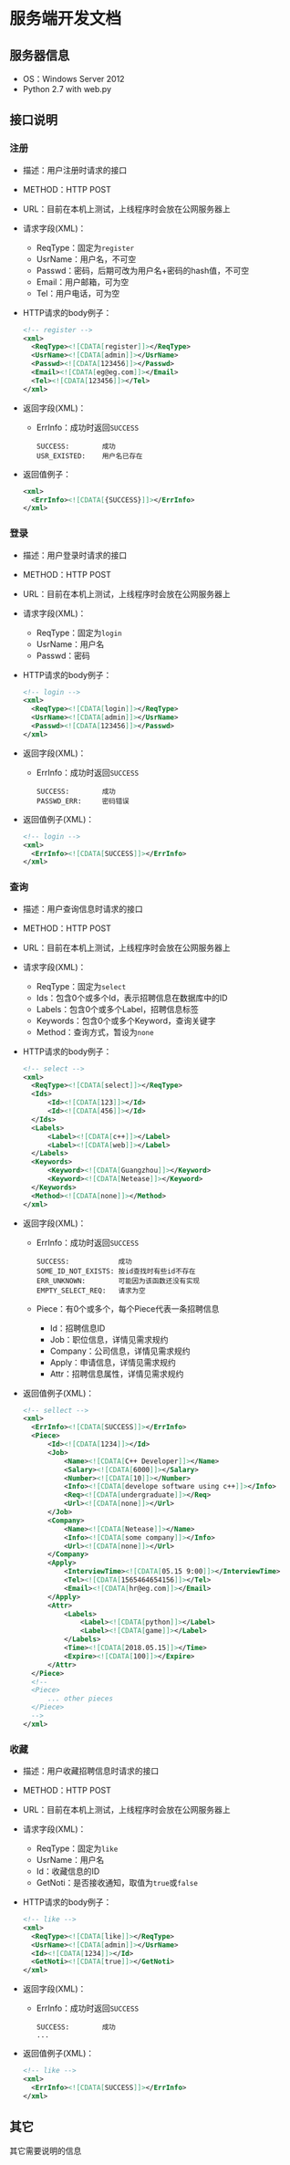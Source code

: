 # 服务端开发文档

## 服务器信息

* OS：Windows Server 2012
* Python 2.7 with web.py

## 接口说明

### 注册

* 描述：用户注册时请求的接口

* METHOD：HTTP POST

* URL：目前在本机上测试，上线程序时会放在公网服务器上

* 请求字段(XML)：

  * ReqType：固定为`register`
  * UsrName：用户名，不可空
  * Passwd：密码，后期可改为用户名+密码的hash值，不可空
  * Email：用户邮箱，可为空
  * Tel：用户电话，可为空

* HTTP请求的body例子：

  ```xml
  <!-- register -->
  <xml>
  	<ReqType><![CDATA[register]]></ReqType>
  	<UsrName><![CDATA[admin]]></UsrName>
  	<Passwd><![CDATA[123456]]></Passwd>
  	<Email><![CDATA[eg@eg.com]]></Email>
  	<Tel><![CDATA[123456]]></Tel>
  </xml>
  ```

* 返回字段(XML)：

  * ErrInfo：成功时返回`SUCCESS`

    ```
    SUCCESS:		成功
    USR_EXISTED:	用户名已存在
    ```

* 返回值例子：

  ```xml
  <xml>
  	<ErrInfo><![CDATA[{SUCCESS}]]></ErrInfo>
  </xml>
  ```

### 登录

* 描述：用户登录时请求的接口

* METHOD：HTTP POST

* URL：目前在本机上测试，上线程序时会放在公网服务器上

* 请求字段(XML)：

  * ReqType：固定为`login`
  * UsrName：用户名
  * Passwd：密码

* HTTP请求的body例子：

  ```xml
  <!-- login -->
  <xml>
  	<ReqType><![CDATA[login]]></ReqType>
  	<UsrName><![CDATA[admin]]></UsrName>
  	<Passwd><![CDATA[123456]]></Passwd>
  </xml>
  ```

* 返回字段(XML)：

  - ErrInfo：成功时返回`SUCCESS`

    ```
    SUCCESS:		成功
    PASSWD_ERR:		密码错误
    ```

* 返回值例子(XML)：

  ```xml
  <!-- login -->
  <xml>
  	<ErrInfo><![CDATA[SUCCESS]]></ErrInfo>
  </xml>
  ```

### 查询

* 描述：用户查询信息时请求的接口

* METHOD：HTTP POST

* URL：目前在本机上测试，上线程序时会放在公网服务器上

* 请求字段(XML)：

  * ReqType：固定为`select`
  * Ids：包含0个或多个Id，表示招聘信息在数据库中的ID
  * Labels：包含0个或多个Label，招聘信息标签
  * Keywords：包含0个或多个Keyword，查询关键字
  * Method：查询方式，暂设为`none`

* HTTP请求的body例子：

  ```xml
  <!-- select -->
  <xml>
  	<ReqType><![CDATA[select]]></ReqType>
  	<Ids>
  		<Id><![CDATA[123]]></Id>
  		<Id><![CDATA[456]]></Id>
  	</Ids>
  	<Labels>
  		<Label><![CDATA[c++]]></Label>
  		<Label><![CDATA[web]]></Label>
  	</Labels>
  	<Keywords>
  		<Keyword><![CDATA[Guangzhou]]></Keyword>
  		<Keyword><![CDATA[Netease]]></Keyword>
  	</Keywords>
  	<Method><![CDATA[none]]></Method>
  </xml>
  ```

* 返回字段(XML)：

  - ErrInfo：成功时返回`SUCCESS`

    ```
    SUCCESS:			成功
    SOME_ID_NOT_EXISTS:	按id查找时有些id不存在
    ERR_UNKNOWN:		可能因为该函数还没有实现
    EMPTY_SELECT_REQ:	请求为空
    ```

  - Piece：有0个或多个，每个Piece代表一条招聘信息

    * Id：招聘信息ID
    * Job：职位信息，详情见需求规约
    * Company：公司信息，详情见需求规约
    * Apply：申请信息，详情见需求规约
    * Attr：招聘信息属性，详情见需求规约

* 返回值例子(XML)：

  ```xml
  <!-- sellect -->
  <xml>
  	<ErrInfo><![CDATA[SUCCESS]]></ErrInfo>
  	<Piece>
  		<Id><![CDATA[1234]]></Id>
  		<Job>
  			<Name><![CDATA[C++ Developer]]></Name>
  			<Salary><![CDATA[6000]]></Salary>
  			<Number><![CDATA[10]]></Number>
  			<Info><![CDATA[develope software using c++]]></Info>
  			<Req><![CDATA[undergraduate]]></Req>
  			<Url><![CDATA[none]]></Url>
  		</Job>
  		<Company>
  			<Name><![CDATA[Netease]]></Name>
  			<Info><![CDATA[some company]]></Info>
  			<Url><![CDATA[none]]></Url>
  		</Company>
  		<Apply>
  			<InterviewTime><![CDATA[05.15 9:00]]></InterviewTime>
  			<Tel><![CDATA[1565464654156]]></Tel>
  			<Email><![CDATA[hr@eg.com]]></Email>
  		</Apply>
  		<Attr>
  			<Labels>
  				<Label><![CDATA[python]]></Label>
  				<Label><![CDATA[game]]></Label>
  			</Labels>
  			<Time><![CDATA[2018.05.15]]></Time>
  			<Expire><![CDATA[100]]></Expire>
  		</Attr>
  	</Piece>
  	<!--
  	<Piece>
  		... other pieces
  	</Piece>
  	-->
  </xml>
  ```

### 收藏

* 描述：用户收藏招聘信息时请求的接口

* METHOD：HTTP POST

* URL：目前在本机上测试，上线程序时会放在公网服务器上

* 请求字段(XML)：

  * ReqType：固定为`like`
  * UsrName：用户名
  * Id：收藏信息的ID
  * GetNoti：是否接收通知，取值为`true`或`false`

* HTTP请求的body例子：

  ```xml
  <!-- like -->
  <xml>
  	<ReqType><![CDATA[like]]></ReqType>
  	<UsrName><![CDATA[admin]]></UsrName>
  	<Id><![CDATA[1234]]></Id>
  	<GetNoti><![CDATA[true]]></GetNoti>
  </xml>
  ```

* 返回字段(XML)：

  - ErrInfo：成功时返回`SUCCESS`

    ```
    SUCCESS:		成功
    ...
    ```

* 返回值例子(XML)：

  ```xml
  <!-- like -->
  <xml>
  	<ErrInfo><![CDATA[SUCCESS]]></ErrInfo>
  </xml>
  ```


## 其它

其它需要说明的信息